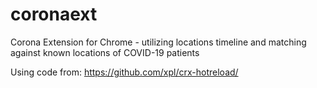 # coronaext
Corona Extension for Chrome - utilizing locations timeline and matching against known locations of COVID-19 patients





Using code from:
https://github.com/xpl/crx-hotreload/